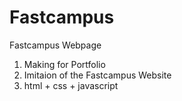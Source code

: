 # Fastcampus
 Fastcampus Webpage
 
 1. Making for Portfolio
 2. Imitaion of the Fastcampus Website
 3. html + css + javascript
